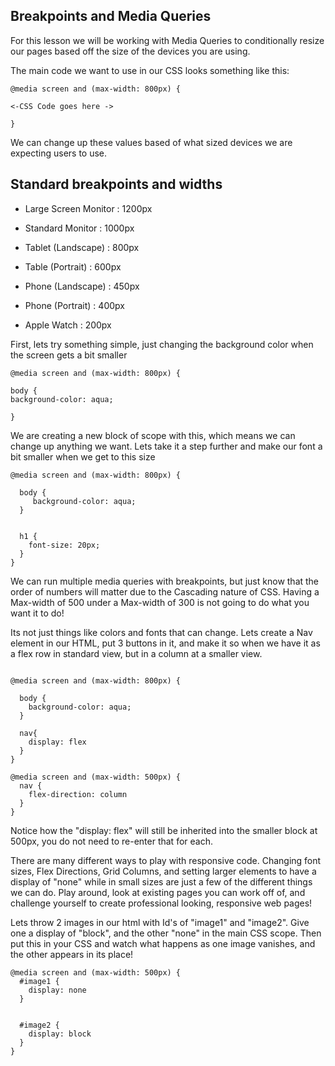 
## Breakpoints and Media Queries



For this lesson we will be working with Media Queries to conditionally resize our pages based off the size of the devices you are using.


The main code we want to use in our CSS looks something like this:

```
@media screen and (max-width: 800px) {

<-CSS Code goes here ->

}
````

We can change up these values based of what sized devices we are expecting users to use.


## Standard breakpoints and widths

- Large Screen Monitor :  1200px 

- Standard Monitor : 1000px

- Tablet (Landscape) : 800px

- Table (Portrait) : 600px

- Phone (Landscape) : 450px

- Phone (Portrait) : 400px

- Apple Watch : 200px


First, lets try something simple, just changing the background color when the screen gets a bit smaller


```
@media screen and (max-width: 800px) {

body {
background-color: aqua;

}
````
We are creating a new block of scope with this, which means we can change up anything we want. Lets take it a step further and make our font a bit smaller when we get to this size


```
@media screen and (max-width: 800px) {

  body {
     background-color: aqua;
  }


  h1 {
    font-size: 20px;
  }
}
````

We can run multiple media queries with breakpoints, but just know that the order of numbers will matter due to the Cascading nature of CSS. Having a Max-width of 500 under a Max-width of 300 is not going to do what you want it to do!


Its not just things like colors and fonts that can change. Lets create a Nav element in our HTML, put 3 buttons in it, and make it so when we have it as a flex row in standard view, but in a column at a smaller view. 



```

@media screen and (max-width: 800px) {

  body {
    background-color: aqua;
  }

  nav{
    display: flex
  }
}

@media screen and (max-width: 500px) {
  nav {
    flex-direction: column
  }
}
````

Notice how the "display: flex" will still be inherited into the smaller block at 500px, you do not need to re-enter that for each.


There are many different ways to play with responsive code. Changing font sizes, Flex Directions, Grid Columns, and setting larger elements to have a display of "none" while in small sizes are just a few of the different things we can do. Play around, look at existing pages you can work off of, and challenge yourself to create professional looking, responsive web pages!

Lets throw 2 images in our html with Id's of "image1" and "image2". Give one a display of "block", and the other "none" in the main CSS scope. Then put this in your CSS and watch what happens as one image vanishes, and the other appears in its place!




```
@media screen and (max-width: 500px) {
  #image1 {
    display: none
  }
  
  
  #image2 {
    display: block
  }
}
```
